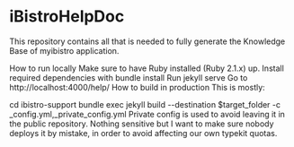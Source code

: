 # iBistroHelpDoc
This repository contains all that is needed to fully generate the Knowledge Base of myibistro application.

How to run locally
Make sure to have Ruby installed (Ruby 2.1.x) up.
Install required dependencies with bundle install
Run jekyll serve
Go to http://localhost:4000/help/
How to build in production
This is mostly:

cd ibistro-support
bundle exec jekyll build --destination $target_folder -c _config.yml,_private_config.yml
Private config is used to avoid leaving it in the public repository. Nothing sensitive but I want to make sure nobody deploys it by mistake, in order to avoid affecting our own typekit quotas.
